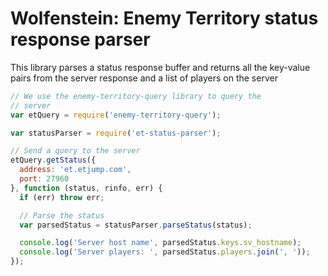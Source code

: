 # Wolfenstein: Enemy Territory status response parser

This library parses a status response buffer and returns all the key-value pairs
from the server response and a list of players on the server

```js
// We use the enemy-territory-query library to query the
// server
var etQuery = require('enemy-territory-query');

var statusParser = require('et-status-parser');

// Send a query to the server
etQuery.getStatus({
  address: 'et.etjump.com',
  port: 27960
}, function (status, rinfo, err) {
  if (err) throw err;

  // Parse the status
  var parsedStatus = statusParser.parseStatus(status);

  console.log('Server host name', parsedStatus.keys.sv_hostname);
  console.log('Server players: ', parsedStatus.players.join(', '));
});

```
